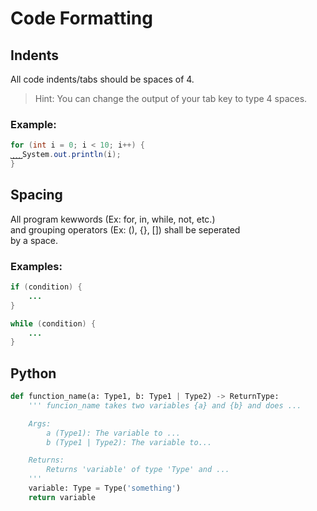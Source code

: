 # Code Formatting
## Indents
All code indents/tabs should be spaces of 4.
> Hint: You can change the output of your tab key to type 4 spaces.
### Example:
```java
for (int i = 0; i < 10; i++) {
⎵⎵⎵⎵System.out.println(i);
}
```

## Spacing
All program kewwords (Ex: for, in, while, not, etc.) \
and grouping operators (Ex: (), {}, []) shall be seperated \
by a space. 
### Examples:
```java
if (condition) {
    ...
}
```
```java
while (condition) {
    ...
}
```

## Python
```python
def function_name(a: Type1, b: Type1 | Type2) -> ReturnType:
    ''' funcion_name takes two variables {a} and {b} and does ...

    Args:
        a (Type1): The variable to ...
        b (Type1 | Type2): The variable to...

    Returns:
        Returns 'variable' of type 'Type' and ...
    '''
    variable: Type = Type('something')
    return variable
```
